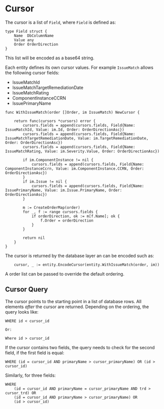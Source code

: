 # Cursor

The cursor is a list of `Field`, where `Field` is defined as:

```
type Field struct {
	Name  DbColumnName
	Value any
	Order OrderDirection
}
```

This list will be encoded as a base64 string.

Each entity defines its own cursor values. For example `IssueMatch` allows the following cursor fields:

- IssueMatchId
- IssueMatchTargetRemediationDate
- IssueMatchRating
- ComponentInstanceCCRN
- IssuePrimaryName

```
func WithIssueMatch(order []Order, im IssueMatch) NewCursor {

	return func(cursors *cursors) error {
		cursors.fields = append(cursors.fields, Field{Name: IssueMatchId, Value: im.Id, Order: OrderDirectionAsc})
		cursors.fields = append(cursors.fields, Field{Name: IssueMatchTargetRemediationDate, Value: im.TargetRemediationDate, Order: OrderDirectionAsc})
		cursors.fields = append(cursors.fields, Field{Name: IssueMatchRating, Value: im.Severity.Value, Order: OrderDirectionAsc})

		if im.ComponentInstance != nil {
			cursors.fields = append(cursors.fields, Field{Name: ComponentInstanceCcrn, Value: im.ComponentInstance.CCRN, Order: OrderDirectionAsc})
		}
		if im.Issue != nil {
			cursors.fields = append(cursors.fields, Field{Name: IssuePrimaryName, Value: im.Issue.PrimaryName, Order: OrderDirectionAsc})
		}

		m := CreateOrderMap(order)
		for _, f := range cursors.fields {
			if orderDirection, ok := m[f.Name]; ok {
				f.Order = orderDirection
			}
		}

		return nil
	}
}
```

The cursor is returned by the database layer an can be encoded such as:

```
    cursor, _ := entity.EncodeCursor(entity.WithIssueMatch(order, im))
```

A order list can be passed to override the default ordering.

## Cursor Query

The cursor points to the starting point in a list of database rows. All elements *after* the cursor are returned.
Depending on the ordering, the query looks like:

```
WHERE id < cursor_id

Or:

Where id > cursor_id

```

If the cursor contains two fields, the query needs to check for the second field, if the first field is equal:

```
WHERE (id = cursor_id AND primaryName > cursor_primaryName) OR (id > cursor_id)

```

Similarly, for three fields:
```
WHERE 
    (id = cursor_id AND primaryName = cursor_primaryName AND trd > cursor_trd) OR
    (id = cursor_id AND primaryName > cursor_primaryName) OR 
    (id > cursor_id)
```